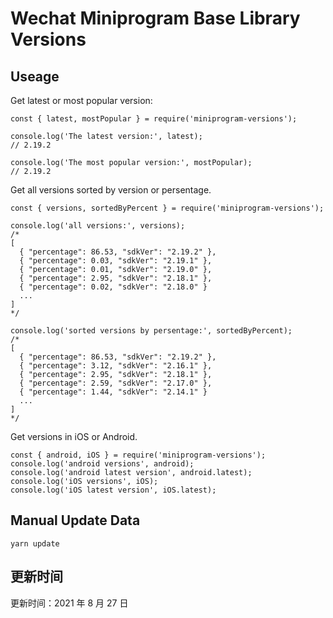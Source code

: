 
# Wechat Miniprogram Base Library Versions

## Useage

Get latest or most popular version:

```;
const { latest, mostPopular } = require('miniprogram-versions');

console.log('The latest version:', latest);
// 2.19.2

console.log('The most popular version:', mostPopular);
// 2.19.2

```

Get all versions sorted by version or persentage.

```
const { versions, sortedByPercent } = require('miniprogram-versions');

console.log('all versions:', versions);
/*
[
  { "percentage": 86.53, "sdkVer": "2.19.2" },
  { "percentage": 0.03, "sdkVer": "2.19.1" },
  { "percentage": 0.01, "sdkVer": "2.19.0" },
  { "percentage": 2.95, "sdkVer": "2.18.1" },
  { "percentage": 0.02, "sdkVer": "2.18.0" }
  ...
]
*/

console.log('sorted versions by persentage:', sortedByPercent);
/*
[
  { "percentage": 86.53, "sdkVer": "2.19.2" },
  { "percentage": 3.12, "sdkVer": "2.16.1" },
  { "percentage": 2.95, "sdkVer": "2.18.1" },
  { "percentage": 2.59, "sdkVer": "2.17.0" },
  { "percentage": 1.44, "sdkVer": "2.14.1" }
  ...
]
*/
```

Get versions in iOS or Android.

```
const { android, iOS } = require('miniprogram-versions');
console.log('android versions', android);
console.log('android latest version', android.latest);
console.log('iOS versions', iOS);
console.log('iOS latest version', iOS.latest);
```

## Manual Update Data

```
yarn update
```

## 更新时间

更新时间：2021 年 8 月 27 日
